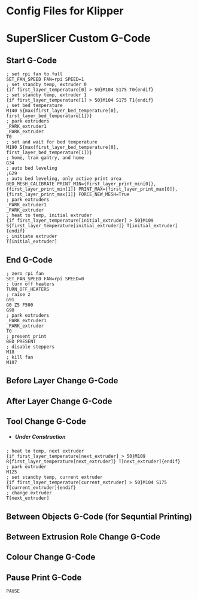 # Config Files for Klipper


# SuperSlicer Custom G-Code
## Start G-Code
```
; set rpi fan to full
SET_FAN_SPEED FAN=rpi SPEED=1
; set standby temp, extruder 0
{if first_layer_temperature[0] > 50}M104 S175 T0{endif}
; set standby temp, extruder 1
{if first_layer_temperature[1] > 50}M104 S175 T1{endif}
; set bed temperature
M140 S{max(first_layer_bed_temperature[0], first_layer_bed_temperature[1])}
; park extruders
_PARK_extruder1
_PARK_extruder
T0
; set and wait for bed temperature
M190 S{max(first_layer_bed_temperature[0], first_layer_bed_temperature[1])}
; home, tram gantry, and home
G34
; auto bed leveling
;G29
; auto bed leveling, only active print area
BED_MESH_CALIBRATE PRINT_MIN={first_layer_print_min[0]},{first_layer_print_min[1]} PRINT_MAX={first_layer_print_max[0]},{first_layer_print_max[1]} FORCE_NEW_MESH=True
; park extruders
_PARK_extruder1
_PARK_extruder
; heat to temp, initial extruder
{if first_layer_temperature[initial_extruder] > 50}M109 S{first_layer_temperature[initial_extruder]} T[initial_extruder]{endif}
; initiate extruder
T[initial_extruder]
```
## End G-Code
```
; zero rpi fan
SET_FAN_SPEED FAN=rpi SPEED=0
; turn off heaters
TURN_OFF_HEATERS
; raise z
G91
G0 Z5 F500
G90
; park extruders
_PARK_extruder1
_PARK_extruder
T0
; present print
BED_PRESENT
; disable steppers
M18
; kill fan
M107
```
## Before Layer Change G-Code
## After Layer Change G-Code
## Tool Change G-Code
- ##### Under Construction
```
; heat to temp, next extruder
{if first_layer_temperature[next_extruder] > 50}M109 R{first_layer_temperature[next_extruder]} T[next_extruder]{endif}
; park extruder
M125
; set standby temp, current extruder
{if first_layer_temperature[current_extruder] > 50}M104 S175 T[current_extruder]{endif}
; change extruder
T[next_extruder]
```
## Between Objects G-Code (for Sequntial Printing)
## Between Extrusion Role Change G-Code
## Colour Change G-Code
## Pause Print G-Code
```
PAUSE
```
